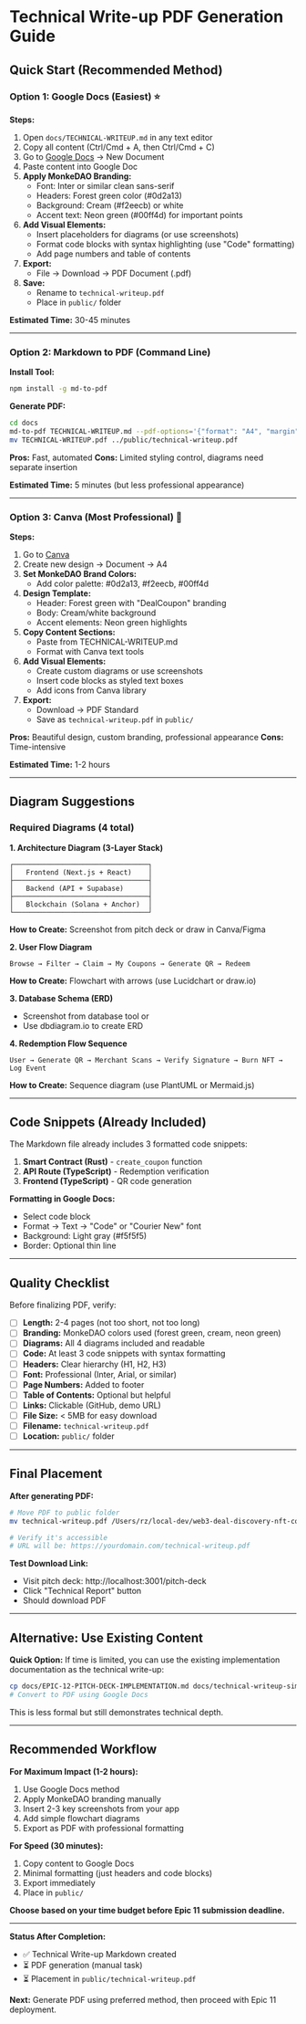 # Technical Write-up PDF Generation Guide

## Quick Start (Recommended Method)

### Option 1: Google Docs (Easiest) ⭐

**Steps:**
1. Open `docs/TECHNICAL-WRITEUP.md` in any text editor
2. Copy all content (Ctrl/Cmd + A, then Ctrl/Cmd + C)
3. Go to [Google Docs](https://docs.google.com) → New Document
4. Paste content into Google Doc
5. **Apply MonkeDAO Branding:**
   - Font: Inter or similar clean sans-serif
   - Headers: Forest green color (#0d2a13)
   - Background: Cream (#f2eecb) or white
   - Accent text: Neon green (#00ff4d) for important points
6. **Add Visual Elements:**
   - Insert placeholders for diagrams (or use screenshots)
   - Format code blocks with syntax highlighting (use "Code" formatting)
   - Add page numbers and table of contents
7. **Export:**
   - File → Download → PDF Document (.pdf)
8. **Save:**
   - Rename to `technical-writeup.pdf`
   - Place in `public/` folder

**Estimated Time:** 30-45 minutes

---

### Option 2: Markdown to PDF (Command Line)

**Install Tool:**
```bash
npm install -g md-to-pdf
```

**Generate PDF:**
```bash
cd docs
md-to-pdf TECHNICAL-WRITEUP.md --pdf-options='{"format": "A4", "margin": "20mm"}'
mv TECHNICAL-WRITEUP.pdf ../public/technical-writeup.pdf
```

**Pros:** Fast, automated
**Cons:** Limited styling control, diagrams need separate insertion

**Estimated Time:** 5 minutes (but less professional appearance)

---

### Option 3: Canva (Most Professional) 🎨

**Steps:**
1. Go to [Canva](https://canva.com)
2. Create new design → Document → A4
3. **Set MonkeDAO Brand Colors:**
   - Add color palette: #0d2a13, #f2eecb, #00ff4d
4. **Design Template:**
   - Header: Forest green with "DealCoupon" branding
   - Body: Cream/white background
   - Accent elements: Neon green highlights
5. **Copy Content Sections:**
   - Paste from TECHNICAL-WRITEUP.md
   - Format with Canva text tools
6. **Add Visual Elements:**
   - Create custom diagrams or use screenshots
   - Insert code blocks as styled text boxes
   - Add icons from Canva library
7. **Export:**
   - Download → PDF Standard
   - Save as `technical-writeup.pdf` in `public/`

**Pros:** Beautiful design, custom branding, professional appearance
**Cons:** Time-intensive

**Estimated Time:** 1-2 hours

---

## Diagram Suggestions

### Required Diagrams (4 total)

**1. Architecture Diagram (3-Layer Stack)**
```
┌─────────────────────────────────┐
│   Frontend (Next.js + React)    │
├─────────────────────────────────┤
│   Backend (API + Supabase)      │
├─────────────────────────────────┤
│   Blockchain (Solana + Anchor)  │
└─────────────────────────────────┘
```
**How to Create:** Screenshot from pitch deck or draw in Canva/Figma

**2. User Flow Diagram**
```
Browse → Filter → Claim → My Coupons → Generate QR → Redeem
```
**How to Create:** Flowchart with arrows (use Lucidchart or draw.io)

**3. Database Schema (ERD)**
- Screenshot from database tool or
- Use dbdiagram.io to create ERD

**4. Redemption Flow Sequence**
```
User → Generate QR → Merchant Scans → Verify Signature → Burn NFT → Log Event
```
**How to Create:** Sequence diagram (use PlantUML or Mermaid.js)

---

## Code Snippets (Already Included)

The Markdown file already includes 3 formatted code snippets:

1. **Smart Contract (Rust)** - `create_coupon` function
2. **API Route (TypeScript)** - Redemption verification
3. **Frontend (TypeScript)** - QR code generation

**Formatting in Google Docs:**
- Select code block
- Format → Text → "Code" or "Courier New" font
- Background: Light gray (#f5f5f5)
- Border: Optional thin line

---

## Quality Checklist

Before finalizing PDF, verify:

- [ ] **Length:** 2-4 pages (not too short, not too long)
- [ ] **Branding:** MonkeDAO colors used (forest green, cream, neon green)
- [ ] **Diagrams:** All 4 diagrams included and readable
- [ ] **Code:** At least 3 code snippets with syntax formatting
- [ ] **Headers:** Clear hierarchy (H1, H2, H3)
- [ ] **Font:** Professional (Inter, Arial, or similar)
- [ ] **Page Numbers:** Added to footer
- [ ] **Table of Contents:** Optional but helpful
- [ ] **Links:** Clickable (GitHub, demo URL)
- [ ] **File Size:** < 5MB for easy download
- [ ] **Filename:** `technical-writeup.pdf`
- [ ] **Location:** `public/` folder

---

## Final Placement

**After generating PDF:**

```bash
# Move PDF to public folder
mv technical-writeup.pdf /Users/rz/local-dev/web3-deal-discovery-nft-coupons/src/frontend/public/

# Verify it's accessible
# URL will be: https://yourdomain.com/technical-writeup.pdf
```

**Test Download Link:**
- Visit pitch deck: http://localhost:3001/pitch-deck
- Click "Technical Report" button
- Should download PDF

---

## Alternative: Use Existing Content

**Quick Option:**
If time is limited, you can use the existing implementation documentation as the technical write-up:

```bash
cp docs/EPIC-12-PITCH-DECK-IMPLEMENTATION.md docs/technical-writeup-simple.md
# Convert to PDF using Google Docs
```

This is less formal but still demonstrates technical depth.

---

## Recommended Workflow

**For Maximum Impact (1-2 hours):**
1. Use Google Docs method
2. Apply MonkeDAO branding manually
3. Insert 2-3 key screenshots from your app
4. Add simple flowchart diagrams
5. Export as PDF with professional formatting

**For Speed (30 minutes):**
1. Copy content to Google Docs
2. Minimal formatting (just headers and code blocks)
3. Export immediately
4. Place in `public/`

**Choose based on your time budget before Epic 11 submission deadline.**

---

**Status After Completion:**
- ✅ Technical Write-up Markdown created
- ⏳ PDF generation (manual task)
- ⏳ Placement in `public/technical-writeup.pdf`

**Next:** Generate PDF using preferred method, then proceed with Epic 11 deployment.
